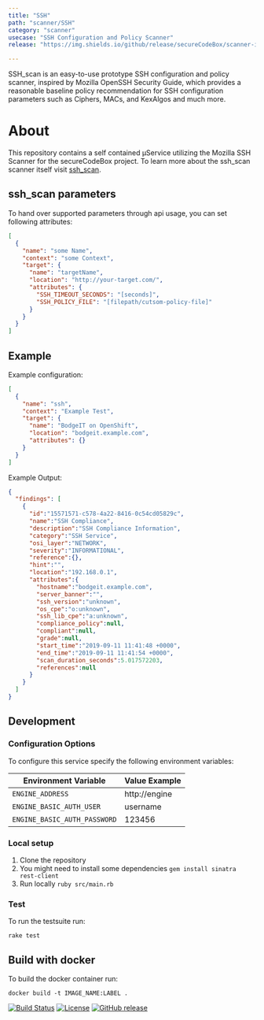 ```yaml
---
title: "SSH"
path: "scanner/SSH"
category: "scanner"
usecase: "SSH Configuration and Policy Scanner"
release: "https://img.shields.io/github/release/secureCodeBox/scanner-infrastructure-ssh.svg"

---
```

SSH_scan is an easy-to-use prototype SSH configuration and policy scanner, inspired by Mozilla OpenSSH Security Guide, which provides a reasonable baseline policy recommendation for SSH configuration parameters such as Ciphers, MACs, and KexAlgos and much more.

<!-- end -->

# About

This repository contains a self contained µService utilizing the Mozilla SSH Scanner for the secureCodeBox project. To learn more about the ssh_scan scanner itself visit [ssh_scan].

## ssh_scan parameters

To hand over supported parameters through api usage, you can set following attributes:

```json
[
  {
    "name": "some Name",
    "context": "some Context",
    "target": {
      "name": "targetName",
      "location": "http://your-target.com/",
      "attributes": {
        "SSH_TIMEOUT_SECONDS": "[seconds]",
        "SSH_POLICY_FILE": "[filepath/cutsom-policy-file]"
      }
    }
  }
]
``` 
## Example
Example configuration:

```json
[
  {
    "name": "ssh",
    "context": "Example Test",
    "target": {
      "name": "BodgeIT on OpenShift",
      "location": "bodgeit.example.com",
      "attributes": {}
    }
  }
]
```

Example Output:

```json
{
  "findings": [
    {
      "id":"15571571-c578-4a22-8416-0c54cd05829c",
      "name":"SSH Compliance",
      "description":"SSH Compliance Information",
      "category":"SSH Service",
      "osi_layer":"NETWORK",
      "severity":"INFORMATIONAL",
      "reference":{},
      "hint":"",
      "location":"192.168.0.1",
      "attributes":{
        "hostname":"bodgeit.example.com",
        "server_banner":"",
        "ssh_version":"unknown",
        "os_cpe":"o:unknown",
        "ssh_lib_cpe":"a:unknown",
        "compliance_policy":null,
        "compliant":null,
        "grade":null,
        "start_time":"2019-09-11 11:41:48 +0000",
        "end_time":"2019-09-11 11:41:54 +0000",
        "scan_duration_seconds":5.017572203,
        "references":null
      }
    }
  ]
}
```

## Development

### Configuration Options

To configure this service specify the following environment variables:

| Environment Variable         | Value Example |
| ---------------------------- | ------------- |
| `ENGINE_ADDRESS`             | http://engine |
| `ENGINE_BASIC_AUTH_USER`     | username      |
| `ENGINE_BASIC_AUTH_PASSWORD` | 123456        |

### Local setup

1. Clone the repository
2. You might need to install some dependencies `gem install sinatra rest-client`
3. Run locally `ruby src/main.rb`

### Test

To run the testsuite run:

`rake test`

## Build with docker

To build the docker container run:

`docker build -t IMAGE_NAME:LABEL .`

[![Build Status](https://travis-ci.com/secureCodeBox/scanner-infrastructure-ssh.svg?branch=master)](https://travis-ci.com/secureCodeBox/scanner-infrastructure-ssh)
[![License](https://img.shields.io/badge/License-Apache%202.0-blue.svg)](https://opensource.org/licenses/Apache-2.0)
[![GitHub release](https://img.shields.io/github/release/secureCodeBox/scanner-infrastructure-ssh.svg)](https://github.com/secureCodeBox/scanner-infrastructure-ssh/releases/latest)


[ssh_scan]: https://github.com/mozilla/ssh_scan
